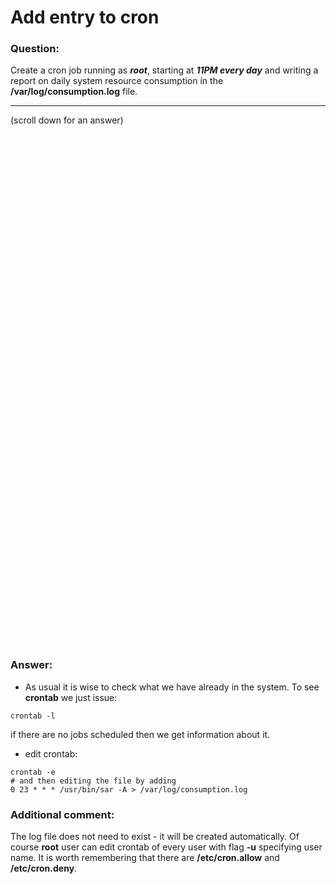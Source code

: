 # Add entry to cron

### Question:
Create a cron job running as ***root***, starting at ***11PM every day*** and writing a report on daily system resource consumption in the **/var/log/consumption.log** file.

***
(scroll down for an answer)

<br/><br/><br/><br/><br/><br/><br/><br/><br/><br/><br/><br/><br/><br/><br/><br/><br/><br/><br/><br/><br/><br/><br/><br/>
<br/><br/><br/><br/><br/><br/><br/><br/><br/><br/><br/><br/><br/><br/><br/><br/><br/><br/><br/><br/><br/><br/><br/><br/>

### Answer:

* As usual it is wise to check what we have already in the system. To see **crontab** we just issue:

```
crontab -l
```

if there are no jobs scheduled then we get information about it.


* edit crontab:

```
crontab -e
# and then editing the file by adding
0 23 * * * /usr/bin/sar -A > /var/log/consumption.log
```

### Additional comment:

The log file does not need to exist - it will be created automatically.
Of course **root** user can edit crontab of every user with flag **-u** specifying user name.
It is worth remembering that there are **/etc/cron.allow** and **/etc/cron.deny**. 
